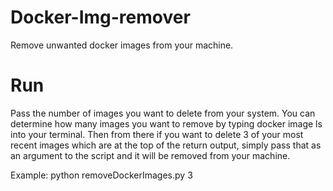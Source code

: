 # Docker-Img-remover
Remove unwanted docker images from your machine.

# Run

Pass the number of images you want to delete from your system. You can determine how many images you want to remove by typing docker image ls into your terminal.
Then from there if you want to delete 3 of your most recent images which are at the top of the return output, simply pass that as an argument to the script and it 
will be removed from your machine.

Example: python removeDockerImages.py 3


